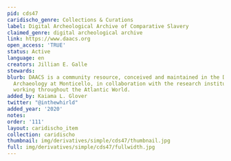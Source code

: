 ```yaml
---
pid: cds47
caridischo_genre: Collections & Curations
label: Digital Archeological Archive of Comparative Slavery
claimed_genre: digital archeological archive
link: https://www.daacs.org
open_access: 'TRUE'
status: Active
language: en
creators: Jillian E. Galle
stewards: 
blurb: DAACS is a community resource, conceived and maintained in the Department of
  Archaeology at Monticello, in collaboration with the research institutions and archaeologists
  working throughout the Atlantic World.
added_by: Kaiama L. Glover
twitter: "@inthewhirld"
added_year: '2020'
notes: 
order: '111'
layout: caridischo_item
collection: caridischo
thumbnail: img/derivatives/simple/cds47/thumbnail.jpg
full: img/derivatives/simple/cds47/fullwidth.jpg
---
```

